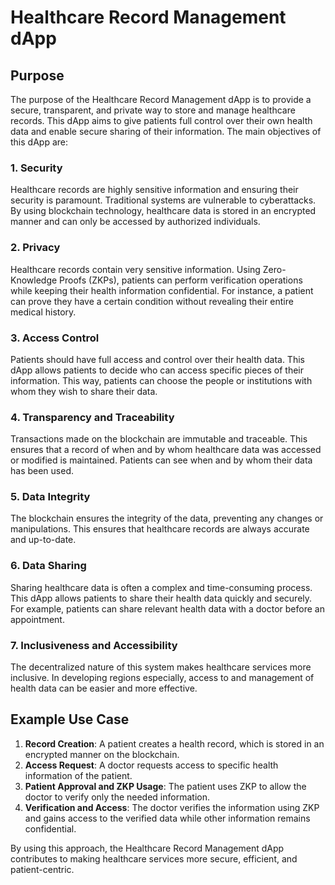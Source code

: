 # Healthcare Record Management dApp

## Purpose

The purpose of the Healthcare Record Management dApp is to provide a secure, transparent, and private way to store and manage healthcare records. This dApp aims to give patients full control over their own health data and enable secure sharing of their information. The main objectives of this dApp are:

### 1. Security
Healthcare records are highly sensitive information and ensuring their security is paramount. Traditional systems are vulnerable to cyberattacks. By using blockchain technology, healthcare data is stored in an encrypted manner and can only be accessed by authorized individuals.

### 2. Privacy
Healthcare records contain very sensitive information. Using Zero-Knowledge Proofs (ZKPs), patients can perform verification operations while keeping their health information confidential. For instance, a patient can prove they have a certain condition without revealing their entire medical history.

### 3. Access Control
Patients should have full access and control over their health data. This dApp allows patients to decide who can access specific pieces of their information. This way, patients can choose the people or institutions with whom they wish to share their data.

### 4. Transparency and Traceability
Transactions made on the blockchain are immutable and traceable. This ensures that a record of when and by whom healthcare data was accessed or modified is maintained. Patients can see when and by whom their data has been used.

### 5. Data Integrity
The blockchain ensures the integrity of the data, preventing any changes or manipulations. This ensures that healthcare records are always accurate and up-to-date.

### 6. Data Sharing
Sharing healthcare data is often a complex and time-consuming process. This dApp allows patients to share their health data quickly and securely. For example, patients can share relevant health data with a doctor before an appointment.

### 7. Inclusiveness and Accessibility
The decentralized nature of this system makes healthcare services more inclusive. In developing regions especially, access to and management of health data can be easier and more effective.

## Example Use Case

1. **Record Creation**: A patient creates a health record, which is stored in an encrypted manner on the blockchain.
2. **Access Request**: A doctor requests access to specific health information of the patient.
3. **Patient Approval and ZKP Usage**: The patient uses ZKP to allow the doctor to verify only the needed information.
4. **Verification and Access**: The doctor verifies the information using ZKP and gains access to the verified data while other information remains confidential.

By using this approach, the Healthcare Record Management dApp contributes to making healthcare services more secure, efficient, and patient-centric.
